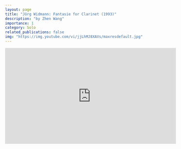 ```yaml
---
layout: page
title: "Jörg Widmann: Fantasie for Clarinet (1993)"
description: "by Zhen Wang"
importance: 1
category: Solo
related_publications: false
img: "https://img.youtube.com/vi/jjLhMJ8XAVs/maxresdefault.jpg"
---
```


<iframe width="560" height="315" src="https://www.youtube.com/embed/jjLhMJ8XAVs" frameborder="0" allowfullscreen></iframe>
